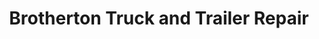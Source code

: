 ---
title: "Brotherton Truck and Trailer Repair"
url: /chillicothe/brotherton-truck-and-trailer-repair/
shop: Autowerkstatt
---